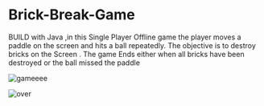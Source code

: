 # Brick-Break-Game
BUILD with Java ,in this Single Player Offline game the player moves a paddle on the screen and hits a ball repeatedly. The objective is to destroy bricks on the Screen . The game Ends either when all bricks have been destroyed or the ball missed the paddle  



![gameeee](https://user-images.githubusercontent.com/59080953/112718284-fdcca880-8f17-11eb-97cc-ef4b58aa3240.png)


![over](https://user-images.githubusercontent.com/59080953/112718311-26ed3900-8f18-11eb-90ef-7bc7c8eb1473.png)
